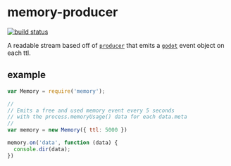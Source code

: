 # memory-producer

[![build
status](https://secure.travis-ci.org/jcrugzz/memory-producer.png)](http://travis-ci.org/jcrugzz/memory-producer)

A readable stream based off of [`producer`][producer] that emits
a [`godot`][godot] event object on each ttl.

## example

```js
var Memory = require('memory');

//
// Emits a free and used memory event every 5 seconds
// with the process.memoryUsage() data for each data.meta
//
var memory = new Memory({ ttl: 5000 })

memory.on('data', function (data) {
  console.dir(data);
})
```
[producer]: https://github.com/jcrugzz/producer
[godot]: https://github.com/nodejitsu/godot
